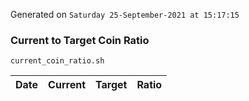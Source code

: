 Generated on `Saturday 25-September-2021 at 15:17:15`

### Current to Target Coin Ratio
`current_coin_ratio.sh`

Date|Current|Target|Ratio
---|---|---|---
